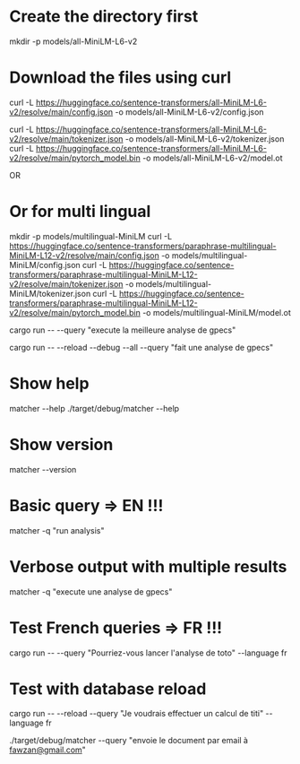 # Create the directory first
mkdir -p models/all-MiniLM-L6-v2

# Download the files using curl
curl -L https://huggingface.co/sentence-transformers/all-MiniLM-L6-v2/resolve/main/config.json -o models/all-MiniLM-L6-v2/config.json

curl -L https://huggingface.co/sentence-transformers/all-MiniLM-L6-v2/resolve/main/tokenizer.json -o models/all-MiniLM-L6-v2/tokenizer.json
curl -L https://huggingface.co/sentence-transformers/all-MiniLM-L6-v2/resolve/main/pytorch_model.bin -o models/all-MiniLM-L6-v2/model.ot

OR

# Or for multi lingual
mkdir -p models/multilingual-MiniLM
curl -L https://huggingface.co/sentence-transformers/paraphrase-multilingual-MiniLM-L12-v2/resolve/main/config.json -o models/multilingual-MiniLM/config.json
curl -L https://huggingface.co/sentence-transformers/paraphrase-multilingual-MiniLM-L12-v2/resolve/main/tokenizer.json -o models/multilingual-MiniLM/tokenizer.json
curl -L https://huggingface.co/sentence-transformers/paraphrase-multilingual-MiniLM-L12-v2/resolve/main/pytorch_model.bin -o models/multilingual-MiniLM/model.ot

cargo run -- --query "execute la meilleure analyse de gpecs"

cargo run -- --reload --debug --all --query "fait une analyse de gpecs"


# Show help
matcher --help
./target/debug/matcher --help

# Show version
matcher --version

# Basic query => EN !!!
matcher -q "run analysis"

# Verbose output with multiple results
matcher -q "execute une analyse de gpecs"


# Test French queries => FR !!!
cargo run -- --query "Pourriez-vous lancer l'analyse de toto" --language fr

# Test with database reload
cargo run -- --reload --query "Je voudrais effectuer un calcul de titi" --language fr


./target/debug/matcher --query "envoie le document par email à fawzan@gmail.com"

